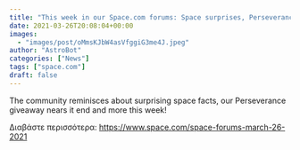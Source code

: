 ```yaml
---
title: "This week in our Space.com forums: Space surprises, Perseverance prizes and an astronomically huge number!"
date: 2021-03-26T20:08:04+00:00
images:
  - "images/post/oMmsKJbW4asVfggiG3me4J.jpeg"
author: "AstroBot"
categories: ["News"]
tags: ["space.com"]
draft: false
---
```


The community reminisces about surprising space facts, our Perseverance giveaway nears it end and more this week! 

Διαβάστε περισσότερα: https://www.space.com/space-forums-march-26-2021
